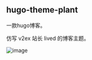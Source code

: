 ## hugo-theme-plant

一款hugo博客。

仿写 v2ex 站长 lived 的博客主题。

![image](https://cdn.staticaly.com/gh/lovezsh/pic-cdn@main/20230303/image.7li7x4wlfhc0.webp)
